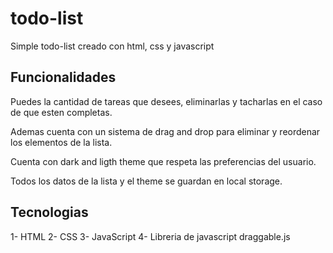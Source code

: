 # todo-list

Simple todo-list creado con html, css y javascript

## Funcionalidades
Puedes la cantidad de tareas que desees, eliminarlas y tacharlas en el caso de que esten completas.

Ademas cuenta con un sistema de drag and drop para eliminar y reordenar los elementos de la lista.

Cuenta con dark and ligth theme que respeta las preferencias del usuario.

Todos los datos de la lista y el theme se guardan en local storage.

## Tecnologias
1- HTML
2- CSS
3- JavaScript
4- Libreria de javascript draggable.js

